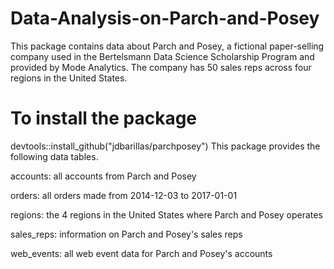 # Data-Analysis-on-Parch-and-Posey
This package contains data about Parch and Posey, a fictional paper-selling company used in the Bertelsmann Data Science Scholarship Program and provided by Mode Analytics. The company has 50 sales reps across four regions in the United States.

# To install the package
devtools::install_github("jdbarillas/parchposey")
This package provides the following data tables.

accounts: all accounts from Parch and Posey

orders: all orders made from 2014-12-03 to 2017-01-01

regions: the 4 regions in the United States where Parch and Posey operates

sales_reps: information on Parch and Posey's sales reps

web_events: all web event data for Parch and Posey's accounts
